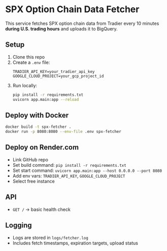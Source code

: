 # SPX Option Chain Data Fetcher

This service fetches SPX option chain data from Tradier every 10 minutes **during U.S. trading hours** and uploads it to BigQuery.

## Setup

1. Clone this repo
2. Create a `.env` file:
   ```
   TRADIER_API_KEY=your_tradier_api_key
   GOOGLE_CLOUD_PROJECT=your_gcp_project_id
   ```
3. Run locally:
   ```bash
   pip install -r requirements.txt
   uvicorn app.main:app --reload
   ```

## Deploy with Docker

```bash
docker build -t spx-fetcher .
docker run -p 8080:8080 --env-file .env spx-fetcher
```

## Deploy on Render.com

- Link GitHub repo
- Set build command: `pip install -r requirements.txt`
- Set start command: `uvicorn app.main:app --host 0.0.0.0 --port 8080`
- Add env vars: `TRADIER_API_KEY`, `GOOGLE_CLOUD_PROJECT`
- Select free instance

## API

- `GET /` → basic health check

## Logging

- Logs are stored in `logs/fetcher.log`
- Includes fetch timestamps, expiration targets, upload status